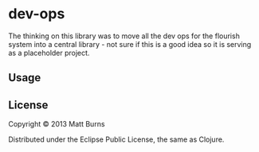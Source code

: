 # dev-ops

The thinking on this library was to move all the dev ops for the flourish system into a central library - not sure if this is a good idea so it is serving as a placeholder project.

## Usage



## License

Copyright © 2013 Matt Burns

Distributed under the Eclipse Public License, the same as Clojure.
